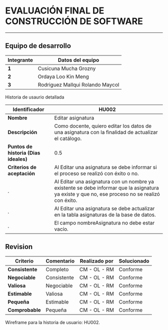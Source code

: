 # EVALUACIÓN FINAL DE CONSTRUCCIÓN DE SOFTWARE
------------------------------------------------
## Equipo de desarrollo
Integrante | Datos del equipo
---|-----------------
**1** |  Cusicuna Mucha Grozny
**2** |  Ordaya Loo Kin Meng
**3** |  Rodriguez Mallqui Rolando Maycol

Historia de usaurio detallada

Identificador|HU002
-------------|-------------
**Nombre**|Editar asignatura
**Descripción**|Como docente, quiero editar los datos de una asignatura con la finalidad de actualizar el catálogo.
**Puntos de historia (Dias ideales)**| 0.5
**Criterios de aceptación**| Al Editar una asignatura se debe informar si el proceso se realizó con éxito o no.
. |Al Editar una asignatura con un nombre ya existente se debe informar que la asignatura ya existe y que no, ese proceso no se realizó con éxito.
. |Al Editar una asignatura se debe actualizar en la tabla asignaturas de la base de datos.
. |El campo nombreAsignatura no debe estar vacío.

## Revision
Criterio | Comentario | Realizado por | Solucionado
---------|-----------|----------------|---------------- 
**Consistente** | Completo | CM - OL - RM | Conforme
**Negociable** | Consistente | CM - OL - RM | Conforme
**Valiosa** | Negociable | CM - OL - RM | Conforme
**Estimable** | Valiosa | CM - OL - RM | Conforme
**Pequeña** | Estimable | CM - OL - RM | Conforme
**Comprobable** | Pequeña | CM - OL - RM | Conforme

Wireframe para la historia de usuario: HU002.